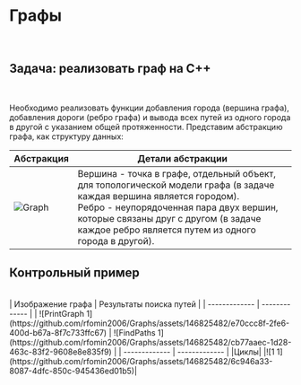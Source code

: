 <h1>Графы</h1>
<br>
<h2>Задача: реализовать граф на C++</h2>
<br>
<p>Необходимо реализовать функции добавления города (вершина графа), добавления дороги (ребро графа) и вывода всех путей из одного города в другой с указанием общей протяженности. Представим абстракцию графа, 
  как структуру данных:</p>

| Абстракция | Детали абстракции |
| ------------- | ------------- |
| ![Graph](https://github.com/rfomin2006/Graphs/assets/146825482/9d6899a8-96eb-4bf0-ada6-1f09c124ab7b) | Вершина - точка в графе, отдельный объект, для топологической модели графа (в задаче каждая вершина является городом). <br> Ребро - неупорядоченная пара двух вершин, которые связаны друг с другом (в задаче каждое ребро является путем из одного города в другой).|

<h2>Контрольный пример</h2>
<br>
| Изображение графа | Результаты поиска путей |
| ------------- | ------------- |
| ![PrintGraph 1](https://github.com/rfomin2006/Graphs/assets/146825482/e70ccc8f-2fe6-400d-b67a-8f7c733ffc67) | ![FindPaths 1](https://github.com/rfomin2006/Graphs/assets/146825482/cb77aaec-1d28-463c-83f2-9608e8e835f9) |
| ------------- | ------------- |
|Циклы|
|![1 1](https://github.com/rfomin2006/Graphs/assets/146825482/6c946a33-8087-4dfc-850c-945436ed01b5)|
